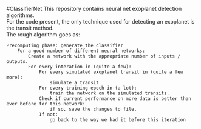 #ClassifierNet
This repository contains neural net exoplanet detection algorithms.  
For the code present, the only technique used for detecting an exoplanet is the transit method.  
The rough algorithm goes as:  

    Precomputing phase: generate the classifier
        For a good number of different neural networks:
            Create a network with the appropriate number of inputs / outputs.
            For every interation in (quite a few):
                For every simulated exoplanet transit in (quite a few more):
                    simulate a transit
                For every training epoch in (a lot):
                    train the network on the simulated transits.
                Check if current performance on more data is better than ever before for this network:
                    if so, save the changes to file.
                If not:
                    go back to the way we had it before this iteration
